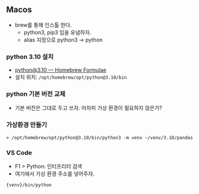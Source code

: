 ## Macos 

- brew를 통해 인스톨 한다. 
	- python3, pip3 임을 유념하자.
	- alias 지정으로 python3 -> python  

### python 3.10 설치 
- [python@3.10 — Homebrew Formulae](https://formulae.brew.sh/formula/python@3.10)
- 설치 위치: `/opt/homebrew/opt/python@3.10/bin`

### python 기본 버전 교체 
- 기본 버전은 그대로 두고 쓰자. 어차피 가상 환경이 필요하지 않은가? 

### 가상환경 만들기 
```
> /opt/homebrew/opt/python@3.10/bin/python3 -m venv ~/venv/3.10/pandas
```

### VS Code 
- F1 > Python: 인터프리터 검색 
- 여기에서 가상 환경 주소를 넣어주자. 
```
{venv}/bin/python 
```
